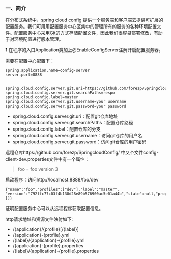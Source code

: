 ### 一、简介

在分布式系统中，spring cloud config 提供一个服务端和客户端去提供可扩展的配置服务。我们可用用配置服务中心区集中的管理所有的服务的各种环境配置文件。配置服务中心采用[Git](http://lib.csdn.net/base/git "Git知识库")的方式存储配置文件，因此我们很容易部署修改，有助于对环境配置进行版本管理。

**1** 在程序的入口Application类加上@EnableConfigServer注解开启配置服务器。


需要在配置中心配置下：

```hljs avrasm has-numbering
spring.application.name=config-server
server.port=8888


spring.cloud.config.server.git.uri=https://github.com/forezp/SpringcloudConfig/
spring.cloud.config.server.git.searchPaths=respo
spring.cloud.config.label=master
spring.cloud.config.server.git.username=your username
spring.cloud.config.server.git.password=your password
```
* spring.cloud.config.server.git.uri：配置git仓库地址
* spring.cloud.config.server.git.searchPaths：配置仓库路径
* spring.cloud.config.label：配置仓库的分支
* spring.cloud.config.server.git.username：访问git仓库的用户名
* spring.cloud.config.server.git.password：访问git仓库的用户密码

远程仓库https://github.com/forezp/SpringcloudConfig/ 中又个文件config-client-dev.properties文件中有一个属性：
>
> foo = foo version 3

启动程序：访问http://localhost:8888/foo/dev

```hljs json has-numbering
{"name":"foo","profiles":["dev"],"label":"master",
"version":"792ffc77c03f4b138d28e89b576900ac5e01a44b","state":null,"propertySources":[]}
```

证明配置服务中心可以从远程程序获取配置信息。

http请求地址和资源文件映射如下:
* /{application}/{profile}[/{label}]
* /{application}-{profile}.yml
* /{label}/{application}-{profile}.yml
* /{application}-{profile}.properties
* /{label}/{application}-{profile}.properties
